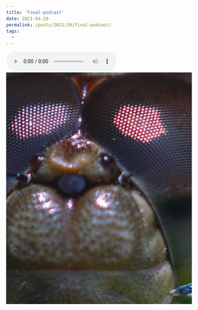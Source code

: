 ```yaml
---
title: 'Final-podcast'
date: 2021-04-20
permalink: /posts/2021/20/final-podcast/
tags:
  - 
---
```



![all](files/alljoined.mp3)
![inside](images/inside-looking-out-3.jpg)
